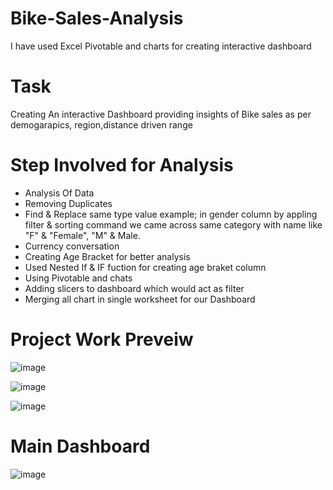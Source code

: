 # Bike-Sales-Analysis
I have used Excel Pivotable and charts for creating interactive dashboard

# Task 
Creating An interactive Dashboard providing insights of Bike sales as per demogarapics, region,distance driven range

# Step Involved for Analysis

* Analysis Of Data
* Removing Duplicates
* Find & Replace same type value example; in gender column by appling filter & sorting command we came across same category with name like "F" & "Female", "M" & Male.
* Currency conversation
* Creating Age Bracket for better analysis
* Used Nested If & IF fuction for creating age braket column
* Using Pivotable and chats 
* Adding slicers to dashboard which would act as filter 
* Merging all chart in single worksheet for our Dashboard
 

# Project Work Preveiw
![image](https://user-images.githubusercontent.com/110016087/225849281-8a7e233c-399a-4f2a-9977-8d017fe080b0.png)

![image](https://user-images.githubusercontent.com/110016087/225849510-7a1c57e1-d979-43aa-9224-bd080264a0e0.png)

![image](https://user-images.githubusercontent.com/110016087/225849593-b63c491c-a362-4d80-b279-db6c4ac9c787.png)

# Main Dashboard
![image](https://user-images.githubusercontent.com/110016087/225849791-9ddc3225-ac07-4670-9643-e0680aa390de.png)


